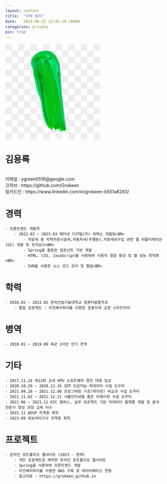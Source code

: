 ```yaml
---
layout: content
title:  "이력 정리"
date:   2023-06-22 12:45:29 +0900
categories: private
pin: true
---
```




<img src="/img/blogimg/Resume/green.jpeg" style="height:300px">

김용록
===



<table>
    <thead></thead>
</table>
이메일 : ygreen0516@google.com<BR>
깃허브 : https://github.com/Grokeen<BR>
링키드인 : https://www.linkedin.com/in/grokeen-b551a8283/ <br>



# 경력
    - 프론트엔드 개발자 
        - 2022.03 ~ 2023.03 메타넷 디지털(주) 위택스 개발팀<BR>
            - 지방세 중 지역자원시설세,자동차세(주행분),지방세외수입 관련 웹 어플리케이션(UI) 개발 및 유지보수<BR>
            - Spring을 활용한 컴포넌트 기반 개발
            - HTML, CSS, JavaScript를 사용하여 사용자 경험 향상 및 웹 성능 최적화<BR>
            - SVN을 사용한 소스 코드 관리 및 협업<BR>
    


# 학력
    - 2016.02 ~ 2022.02 한국산업기술대학교 컴퓨터융합학과
        - 졸업 프로젝트 : 라즈베리파이를 이용한 운동자세 교정 스마트미러 


# 병역
    - 2018.01 ~ 2019.09 육군 2사단 만기 전역 


# 기타
    - 2017.11.24 제12회 교내 KPU 소프트웨어 경진 대회 입상
    - 2020.10.20 ~ 2020.12.15 IOT-인공지능-빅데이터 수업 도우미
    - 2021.09.28 ~ 2021.12.08 프로그래밍 기초(파이썬) 비교과 수업 도우미
    - 2021.11.02 ~ 2021.12.21 사물인터넷을 품은 미래사회 수업 도우미
    - 2021.06 ~ 2021.11 KIC 캠퍼스, 실무 프로젝트 기반 빅데이터 플랫폼 개발 및 분석 전문가 양성 과정 교육 이수
    - 2022.11 ADSP 자격증 취득
    - 2023.09 정보처리기사 자격증 취득

        
# 프로젝트
    - 온라인 포트폴리오 웹사이트 (2023 - 현재)
        - 개인 프로젝트로 제작한 온라인 포트폴리오 웹사이트
        - Spring을 사용하여 프론트엔드 개발
        - 라즈베리파이를 이용한 NAS 구축 및 데이터베이스 연동
        - 참고자료 : https://grokeen.github.io


